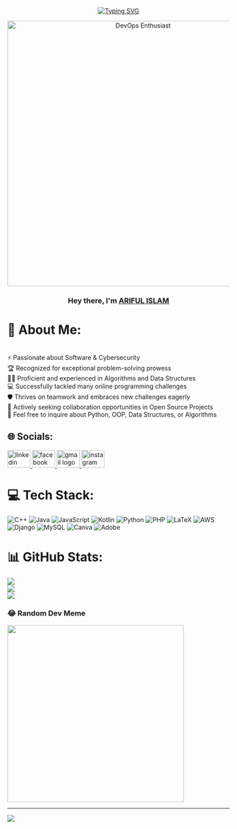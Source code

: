 <p align="center">
<a href="https://git.io/typing-svg">
  <img src="https://readme-typing-svg.demolab.com/?lines=I+am+passionate+about+Software+&+Cybersecurity; Always+learning+and;improving+in+the+field" alt="Typing SVG" />
</a>
</p>  

<p align="center">
  <img src="https://blogger.googleusercontent.com/img/b/R29vZ2xl/AVvXsEhWMclDLtbxPxNCqz5U1jQ-Maf2mloCJqNu0s_aEX59Zv6zh9pUWtyH1Z-TxrDdTqC0V_K6UmzmeuBFovA3LmJxF2FIbCEbu5t5CnRXYqR2nhYJheQUxudchG_U_DTXr5yhId4sTnl5ghM/s750/Difference+between+Software+Security+and+Cyber+Security.jpg" alt="DevOps Enthusiast" width="600"/>
</p>


<h3 align="center">Hey there, I'm <a href="https://github.com/ARIFUL-ISLAM8"> ARIFUL ISLAM </a></h3>

# 💫 About Me:
<br>⚡ Passionate about Software & Cybersecurity<br>🏆 Recognized for exceptional problem-solving prowess<br>🧙‍♂️ Proficient and experienced in Algorithms and Data Structures<br>💻 Successfully tackled many online programming challenges<br>🛡️ Thrives on teamwork and embraces new challenges eagerly<br>👯 Actively seeking collaboration opportunities in Open Source Projects<br>💬 Feel free to inquire about Python, OOP, Data Structures, or Algorithms


## 🌐 Socials:
<div align="left">
  <a href="https://www.linkedin.com/in/ariful-islam08">
    <img src="https://raw.githubusercontent.com/maurodesouza/profile-readme-generator/master/src/assets/icons/social/linkedin/default.svg" width="52" height="40" alt="linkedin logo"  />
  </a>
  
  
  <a href="https://www.facebook.com/arifulislam.ash8">
    <img src="https://raw.githubusercontent.com/maurodesouza/profile-readme-generator/master/src/assets/icons/social/facebook/default.svg" width="52" height="40" alt="facebook logo"  />
  </a>

  <a href="mailto:work.arifulislam8@gmail.com">
    <img src="https://raw.githubusercontent.com/maurodesouza/profile-readme-generator/master/src/assets/icons/social/gmail/default.svg" width="52" height="40" alt="gmail logo"  />
  </a>
  
  <a href="https://instagram.com/__mohammad_arifulislam__/">
    <img src="https://raw.githubusercontent.com/maurodesouza/profile-readme-generator/master/src/assets/icons/social/instagram/default.svg" width="52" height="40" alt="instagram logo"  />
  </a>
 
   
</div>

# 💻 Tech Stack:
![C++](https://img.shields.io/badge/c++-%2300599C.svg?style=for-the-badge&logo=c%2B%2B&logoColor=white) ![Java](https://img.shields.io/badge/java-%23ED8B00.svg?style=for-the-badge&logo=openjdk&logoColor=white) ![JavaScript](https://img.shields.io/badge/javascript-%23323330.svg?style=for-the-badge&logo=javascript&logoColor=%23F7DF1E) ![Kotlin](https://img.shields.io/badge/kotlin-%237F52FF.svg?style=for-the-badge&logo=kotlin&logoColor=white) ![Python](https://img.shields.io/badge/python-3670A0?style=for-the-badge&logo=python&logoColor=ffdd54) ![PHP](https://img.shields.io/badge/php-%23777BB4.svg?style=for-the-badge&logo=php&logoColor=white) ![LaTeX](https://img.shields.io/badge/latex-%23008080.svg?style=for-the-badge&logo=latex&logoColor=white) ![AWS](https://img.shields.io/badge/AWS-%23FF9900.svg?style=for-the-badge&logo=amazon-aws&logoColor=white) ![Django](https://img.shields.io/badge/django-%23092E20.svg?style=for-the-badge&logo=django&logoColor=white) ![MySQL](https://img.shields.io/badge/mysql-4479A1.svg?style=for-the-badge&logo=mysql&logoColor=white) ![Canva](https://img.shields.io/badge/Canva-%2300C4CC.svg?style=for-the-badge&logo=Canva&logoColor=white) ![Adobe](https://img.shields.io/badge/adobe-%23FF0000.svg?style=for-the-badge&logo=adobe&logoColor=white)
# 📊 GitHub Stats:
![](https://github-readme-stats.vercel.app/api?username=ARIFUL-ISLAM8&theme=dracula&hide_border=false&include_all_commits=false&count_private=false)<br/>
![](https://github-readme-streak-stats.herokuapp.com/?user=ARIFUL-ISLAM8&theme=dracula&hide_border=false)<br/>
![](https://github-readme-stats.vercel.app/api/top-langs/?username=ARIFUL-ISLAM8&theme=dracula&hide_border=false&include_all_commits=false&count_private=false&layout=compact)

### 😂 Random Dev Meme
<img src='https://memer-new.vercel.app/' style="height: 400px;"/>

---
[![](https://visitcount.itsvg.in/api?id=ARIFUL-ISLAM8&icon=0&color=0)](https://visitcount.itsvg.in)

<!-- Proudly created with GPRM ( https://gprm.itsvg.in ) -->
